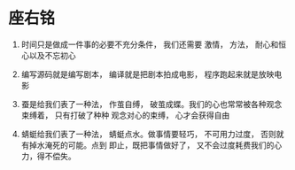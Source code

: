 座右铭
==========

1. 时间只是做成一件事的必要不充分条件， 我们还需要
   激情， 方法， 耐心和恒心以及不忘初心
2. 编写源码就是编写剧本， 编译就是把剧本拍成电影， 程序跑起来就是放映电影

3. 蚕是给我们表了一种法， 作茧自缚， 破茧成蝶。我们的心也常常被各种观念束缚着， 只有打破了种种
   观念对心的束缚， 心才会获得自由

4. 蜻蜓给我们表了一种法， 蜻蜓点水。做事情要轻巧， 不可用力过度， 否则就有掉水淹死的可能。点到
   即止，既把事情做好了， 又不会过度耗费我们的心力，得不偿失。
